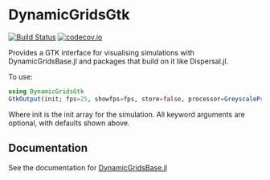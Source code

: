 # DynamicGridsGtk

[![Build Status](https://travis-ci.org/rafaqz/DynamicGridsGtk.jl.svg?branch=master)](https://travis-ci.org/rafaqz/DynamicGridsGtk.jl) 
[![codecov.io](http://codecov.io/github/rafaqz/DynamicGridsGtk.jl/coverage.svg?branch=master)](http://codecov.io/github/rafaqz/Cellular.jl?branch=master) 

Provides a GTK interface for visualising simulations with DynamicGridsBase.jl
and packages that build on it like Dispersal.jl. 

To use:

```julia
using DynamicGridsGtk
GtkOutput(init; fps=25, showfps=fps, store=false, processor=GreyscaleProcessor())
```

Where init is the init array for the simulation. All keyword arguments are
optional, with defaults shown above.

## Documentation

See the documentation for [DynamicGridsBase.jl](https://rafaqz.github.io/DynamicGridsBase.jl/dev/)

